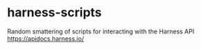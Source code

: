 # harness-scripts
Random smattering of scripts for interacting with the Harness API https://apidocs.harness.io/
